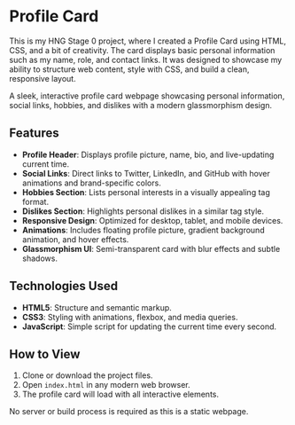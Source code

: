 # Profile Card

This is my HNG Stage 0 project, where I created a Profile Card using HTML, CSS, and a bit of creativity. The card displays basic personal information such as my name, role, and contact links. It was designed to showcase my ability to structure web content, style with CSS, and build a clean, responsive layout.

A sleek, interactive profile card webpage showcasing personal information, social links, hobbies, and dislikes with a modern glassmorphism design.

## Features

- **Profile Header**: Displays profile picture, name, bio, and live-updating current time.
- **Social Links**: Direct links to Twitter, LinkedIn, and GitHub with hover animations and brand-specific colors.
- **Hobbies Section**: Lists personal interests in a visually appealing tag format.
- **Dislikes Section**: Highlights personal dislikes in a similar tag style.
- **Responsive Design**: Optimized for desktop, tablet, and mobile devices.
- **Animations**: Includes floating profile picture, gradient background animation, and hover effects.
- **Glassmorphism UI**: Semi-transparent card with blur effects and subtle shadows.

## Technologies Used

- **HTML5**: Structure and semantic markup.
- **CSS3**: Styling with animations, flexbox, and media queries.
- **JavaScript**: Simple script for updating the current time every second.

## How to View

1. Clone or download the project files.
2. Open `index.html` in any modern web browser.
3. The profile card will load with all interactive elements.

No server or build process is required as this is a static webpage.
